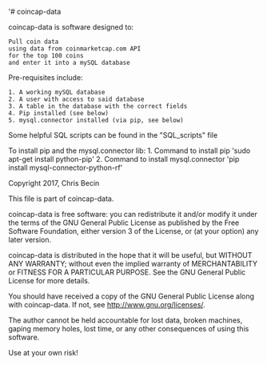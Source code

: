 '# coincap-data

coincap-data is software designed to:

	Pull coin data
	using data from coinmarketcap.com API	
	for the top 100 coins
	and enter it into a mySQL database


Pre-requisites include: 

	1. A working mySQL database
	2. A user with access to said database
	3. A table in the database with the correct fields
	4. Pip installed (see below)
	5. mysql.connector installed (via pip, see below)


Some helpful SQL scripts can be found in the "SQL_scripts" file


To install pip and the mysql.connector lib:
		1. Command to install pip
			'sudo apt-get install python-pip'
		2. Command to install mysql.connector
			'pip install mysql-connector-python-rf'


Copyright 2017, Chris Becin

This file is part of coincap-data.

coincap-data is free software: you can redistribute it and/or modify
it under the terms of the GNU General Public License as published by
the Free Software Foundation, either version 3 of the License, or
(at your option) any later version.

coincap-data is distributed in the hope that it will be useful,
but WITHOUT ANY WARRANTY; without even the implied warranty of
MERCHANTABILITY or FITNESS FOR A PARTICULAR PURPOSE.  See the
GNU General Public License for more details.

You should have received a copy of the GNU General Public License
along with coincap-data.  If not, see <http://www.gnu.org/licenses/>.

The author cannot be held accountable for lost data, broken machines, 
gaping memory holes, lost time, or any other consequences of using 
this software.

Use at your own risk!


